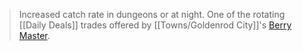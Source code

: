 >Increased catch rate in dungeons or at night.  One of the rotating [[Daily Deals]] trades offered by [[Towns/Goldenrod City]]'s [Berry Master](#!Berry_Masters).